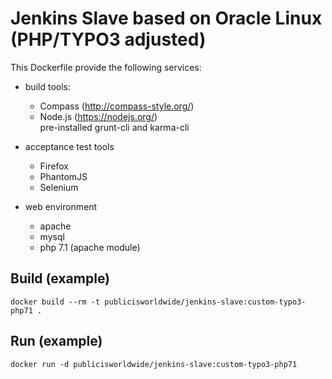 # Jenkins Slave based on Oracle Linux (PHP/TYPO3 adjusted)

This Dockerfile provide the following services:

* build tools:
  * Compass (http://compass-style.org/)
  * Node.js (https://nodejs.org/)  
    pre-installed grunt-cli and karma-cli

* acceptance test tools
  * Firefox
  * PhantomJS
  * Selenium

* web environment
  * apache
  * mysql
  * php 7.1 (apache module)

## Build (example)
`docker build --rm -t publicisworldwide/jenkins-slave:custom-typo3-php71 .`

## Run (example)
`docker run -d publicisworldwide/jenkins-slave:custom-typo3-php71`
